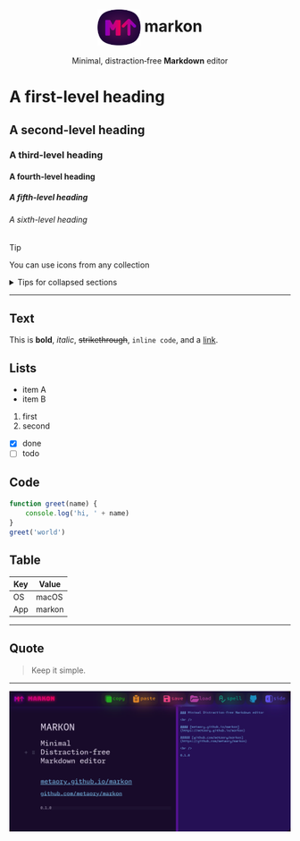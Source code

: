 <div align="center">
  <h1>
    <img valign="middle" src="public/logo.png" alt="logo" height="64" />
    markon
  </h1>
  Minimal, distraction‑free <strong>Markdown</strong> editor
</div>

<!-- This content will not appear in the rendered Markdown -->

# A first-level heading

## A second-level heading

### A third-level heading

#### A fourth-level heading

##### A fifth-level heading

###### A sixth-level heading

> [!TIP]
> You can use icons from any collection

<details>

<summary>Tips for collapsed sections</summary>

### You can add a header

You can add text within a collapsed section.

You can add an image or a code block, too.

```ruby
   puts "Hello World"
```

</details>

---

## Text

This is **bold**, *italic*, ~~strikethrough~~, `inline code`, and a [link](https://github.com/metaory/markon).

## Lists

- item A
- item B

1. first
2. second

- [x] done
- [ ] todo

## Code

```js
function greet(name) {
	console.log('hi, ' + name)
}
greet('world')
```

## Table

| Key | Value |
| --- | ----- |
| OS  | macOS |
| App | markon |

---

## Quote

> Keep it simple.

---

![screenshot](https://github.com/metaory/markon/blob/master/public/screenshot.png?raw=true)


